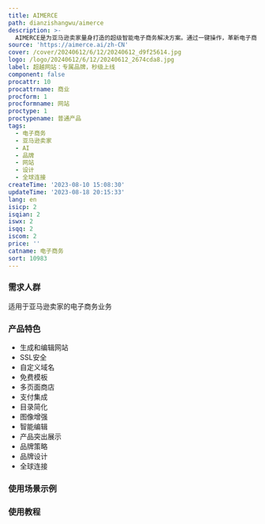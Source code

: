 ```yaml
---
title: AIMERCE
path: dianzishangwu/aimerce
description: >-
  AIMERCE是为亚马逊卖家量身打造的超级智能电子商务解决方案。通过一键操作，革新电子商务，助力品牌发展。功能包括生成和编辑网站、SSL安全、自定义域名、免费模板、多页面商店、支付集成等。AI驱动的功能包括目录简化、图像增强、智能编辑、产品突出展示。此外，AIMERCE还提供品牌策略、品牌设计、全球连接等服务。定价分为基础版、专业版和企业版，适用于不同规模的电商业务。
source: 'https://aimerce.ai/zh-CN'
cover: /cover/20240612/6/12/20240612_d9f25614.jpg
logo: /logo/20240612/6/12/20240612_2674cda8.jpg
label: 超越网站：专属品牌，秒级上线
component: false
procattr: 10
procattrname: 商业
procform: 1
procformname: 网站
proctype: 1
proctypename: 普通产品
tags:
  - 电子商务
  - 亚马逊卖家
  - AI
  - 品牌
  - 网站
  - 设计
  - 全球连接
createTime: '2023-08-10 15:08:30'
updateTime: '2023-08-18 20:15:33'
lang: en
isicp: 2
isqian: 2
iswx: 2
isqq: 2
iscom: 2
price: ''
catname: 电子商务
sort: 10983
---
```




### 需求人群
适用于亚马逊卖家的电子商务业务

### 产品特色
- 生成和编辑网站
- SSL安全
- 自定义域名
- 免费模板
- 多页面商店
- 支付集成
- 目录简化
- 图像增强
- 智能编辑
- 产品突出展示
- 品牌策略
- 品牌设计
- 全球连接

### 使用场景示例


### 使用教程


  
